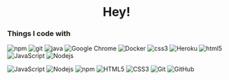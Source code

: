 <h1 align="center">Hey!</h1>
<h3>Things I code with</h3>
<p>
  <img alt="npm" src="https://img.shields.io/badge/-NPM-CB3837?style=flat&logo=npm&logoColor=white" />
  <img alt="git" src="https://img.shields.io/badge/-Git-F05032?style=flat&logo=git&logoColor=white" />
  <img alt="java" src="https://img.shields.io/badge/-Java-e47225?style=flat&logo=java&logoColor=white" />
  <img alt="Google Chrome" src="https://img.shields.io/badge/-Google_Chrome-4C8BF5?style=flat&logo=googlechrome&logoColor=white" />  
  <img alt="Docker" src="https://img.shields.io/badge/-Docker-46a2f1?style=flat&logo=docker&logoColor=white" />
  <img alt="css3" src="https://img.shields.io/badge/-CSS3-1172b6?style=flat&logo=css3&logoColor=white" />
  <img alt="Heroku" src="https://img.shields.io/badge/-Heroku-430098?style=flat&logo=heroku&logoColor=white" />
  
  
  <img alt="html5" src="https://img.shields.io/badge/-HTML5-E34F26?style=flat&logo=html5&logoColor=white" />
  <img alt="JavaScript" src="https://img.shields.io/badge/-JavaScript-000000?style=flat-square&logo=javascript" />
  <img alt="Nodejs" src="https://img.shields.io/badge/-Node.js-43853d?style=flat&logo=Node.js&logoColor=white" />
</p>

![JavaScript](https://img.shields.io/badge/-JavaScript-black?style=flat-square&logo=javascript)
![Nodejs](https://img.shields.io/badge/-Nodejs-black?style=flat-square&logo=Node.js)
![npm](https://img.shields.io/badge/-npm-black?style=flat-square&logo=npm)
![HTML5](https://img.shields.io/badge/-HTML5-E34F26?style=flat-square&logo=html5&logoColor=white)
![CSS3](https://img.shields.io/badge/-CSS3-1572B6?style=flat-square&logo=css3)
![Git](https://img.shields.io/badge/-Git-black?style=flat-square&logo=git)
![GitHub](https://img.shields.io/badge/-GitHub-181717?style=flat-square&logo=github)
